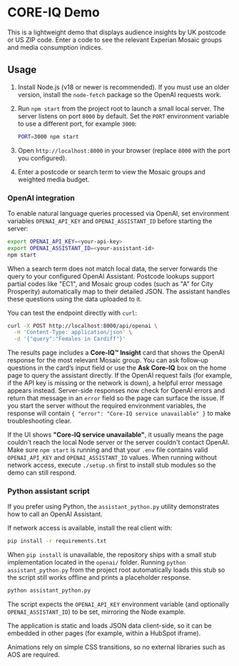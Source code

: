 # CORE-IQ Demo

This is a lightweight demo that displays audience insights by UK postcode or US ZIP code. Enter a code to see the relevant Experian Mosaic groups and media consumption indices.

## Usage
1. Install Node.js (v18 or newer is recommended). If you must use an older version, install the `node-fetch` package so the OpenAI requests work.
2. Run `npm start` from the project root to launch a small local server.
   The server listens on port `8000` by default. Set the `PORT` environment
   variable to use a different port, for example `3000`:

   ```bash
   PORT=3000 npm start
   ```
3. Open `http://localhost:8000` in your browser (replace `8000` with the port
   you configured).
4. Enter a postcode or search term to view the Mosaic groups and weighted media budget.

### OpenAI integration
To enable natural language queries processed via OpenAI, set environment variables `OPENAI_API_KEY` and `OPENAI_ASSISTANT_ID` before starting the server:

```bash
export OPENAI_API_KEY=<your-api-key>
export OPENAI_ASSISTANT_ID=<your-assistant-id>
npm start
```

When a search term does not match local data, the server forwards the query to
your configured OpenAI Assistant. Postcode lookups support partial codes like
"EC1", and Mosaic group codes (such as "A" for City Prosperity) automatically
map to their detailed JSON. The assistant handles these questions using the
data uploaded to it.

You can test the endpoint directly with `curl`:

```bash
curl -X POST http://localhost:8000/api/openai \
  -H 'Content-Type: application/json' \
  -d '{"query":"Females in Cardiff"}'
```

The results page includes a **Core-IQ™ Insight** card that shows the OpenAI
response for the most relevant Mosaic group. You can ask follow‑up questions in
the card’s input field or use the **Ask Core-IQ** box on the home page to query
the assistant directly. If the OpenAI request fails (for example, if the API
key is missing or the network is down), a helpful error message appears instead.
Server-side responses now check for OpenAI errors and return that message in an
`error` field so the page can surface the issue.
If you start the server without the required environment variables, the response
will contain `{ "error": "Core-IQ service unavailable" }` to make troubleshooting
clear.

If the UI shows **"Core-IQ service unavailable"**, it usually means the page
couldn't reach the local Node server or the server couldn't contact OpenAI. Make
sure `npm start` is running and that your `.env` file contains valid
`OPENAI_API_KEY` and `OPENAI_ASSISTANT_ID` values. When running without network
access, execute `./setup.sh` first
to install stub modules so the demo can still respond.

### Python assistant script
If you prefer using Python, the `assistant_python.py` utility demonstrates
how to call an OpenAI Assistant.

If network access is available, install the real client with:

```bash
pip install -r requirements.txt
```

When `pip install` is unavailable, the repository ships with a small stub
implementation located in the `openai/` folder. Running `python
assistant_python.py` from the project root automatically loads this stub so
the script still works offline and prints a placeholder response.

```bash
python assistant_python.py
```

The script expects the `OPENAI_API_KEY` environment variable (and optionally
`OPENAI_ASSISTANT_ID`) to be set, mirroring the Node example.

The application is static and loads JSON data client-side, so it can be embedded in other pages (for example, within a HubSpot iframe).

Animations rely on simple CSS transitions, so no external libraries such as AOS are required.
